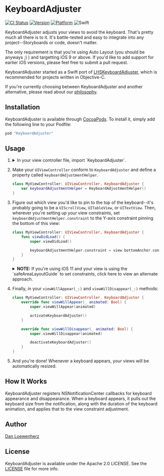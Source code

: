 # KeyboardAdjuster

[![CI Status](http://img.shields.io/travis/lionheart/KeyboardAdjuster.svg?style=flat)](https://travis-ci.org/lionheart/KeyboardAdjuster)
[![Version](https://img.shields.io/cocoapods/v/KeyboardAdjuster.svg?style=flat)](http://cocoapods.org/pods/KeyboardAdjuster)
[![Platform](https://img.shields.io/cocoapods/p/KeyboardAdjuster.svg?style=flat)](http://cocoapods.org/pods/KeyboardAdjuster)
![Swift](http://img.shields.io/badge/swift-4-blue.svg?style=flat)

KeyboardAdjuster adjusts your views to avoid the keyboard. That's pretty much all there is to it. It's battle-tested and easy to integrate into any project--Storyboards or code, doesn't matter.

The only requirement is that you're using Auto Layout (you should be anyways ;) ) and targetting iOS 9 or above. If you'd like to add support for earlier iOS versions, please feel free to submit a pull request.

KeyboardAdjuster started as a Swift port of [LHSKeyboardAdjuster](https://github.com/lionheart/LHSKeyboardAdjusting), which is recommended for projects written in Objective-C.

If you're currently choosing between KeyboardAdjuster and another alternative, please read about our [philosophy](https://gist.github.com/dlo/86208878ff976261fa16).

## Installation

KeyboardAdjuster is available through [CocoaPods](http://cocoapods.org). To install it, simply add the following line to your Podfile:

```ruby
pod "KeyboardAdjuster"
```

## Usage

1. <details><summary>In your view controller file, import `KeyboardAdjuster`.</summary>

   ```swift
   import KeyboardAdjuster
   ```
   </details>

2. Make your `UIViewController` conform to `KeyboardAdjuster` and define a property called `keyboardAdjustmentHelper`.

   ```swift
   class MyViewController: UIViewController, KeyboardAdjuster {
       var keyboardAdjustmentHelper = KeyboardAdjustmentHelper()
   }
   ```

2. Figure out which view you'd like to pin to the top of the keyboard--it's probably going to be a `UIScrollView`, `UITableView`, or `UITextView`. Then, wherever you're setting up your view constraints, set `keyboardAdjustmentHelper.constraint` to the Y-axis constraint pinning the bottom of this view:

   ```swift
   class MyViewController: UIViewController, KeyboardAdjuster {
       func viewDidLoad() {
           super.viewDidLoad()

           keyboardAdjustmentHelper.constraint = view.bottomAnchor.constraintEqualToAnchor(scrollView.bottomAnchor)
       }
   }
   ```

   <details>
     <summary><strong>NOTE:</strong> If you're using iOS 11 and your view is using the `safeAreaLayoutGuide` to set constraints, click here to view an alternate approach.</summary>

     ```swift
     func viewDidLoad() {
         super.viewDidLoad()

         if #available(iOS 11, *) {
             keyboardAdjustmentHelper.constraint = view.safeAreaLayoutGuide.bottomAnchor.constraintEqualToAnchor(scrollView.bottomAnchor)
         } else {
             keyboardAdjustmentHelper.constraint = view.bottomAnchor.constraintEqualToAnchor(scrollView.bottomAnchor)
         }
     }
     ```
   </details>

3. Finally, in your `viewWillAppear(_:)` and `viewWillDisappear(_:)` methods:

   ```swift
   class MyViewController: UIViewController, KeyboardAdjuster {
       override func viewWillAppear(_ animated: Bool) {
           super.viewWillAppear(animated)

           activateKeyboardAdjuster()
       }

       override func viewWillDisappear(_ animated: Bool) {
           super.viewWillDisappear(animated)

           deactivateKeyboardAdjuster()
       }
   }
   ```

4. And you're done! Whenever a keyboard appears, your views will be automatically resized.

## How It Works

KeyboardAdjuster registers NSNotificationCenter callbacks for keyboard appearance and disappearance. When a keyboard appears, it pulls out the keyboard size from the notification, along with the duration of the keyboard animation, and applies that to the view constraint adjustment.

## Author

[Dan Loewenherz](https://github.com/dlo)

## License

KeyboardAdjuster is available under the Apache 2.0 LICENSE. See the [LICENSE](LICENSE) file for more info.
